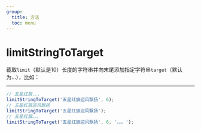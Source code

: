 ```yaml
---
group:
  title: 方法
  toc: menu
---
```


# limitStringToTarget
截取`limit`（默认是10）长度的字符串并向末尾添加指定字符串`target`（默认为...），比如：
***

```javascript
// 五星红旗...
limitStringToTarget('五星红旗迎风飘扬', 6);
// 五星红旗迎风飘扬
limitStringToTarget('五星红旗迎风飘扬');
// 五星红旗。。。
limitStringToTarget('五星红旗迎风飘扬', 6, '。。。');
```